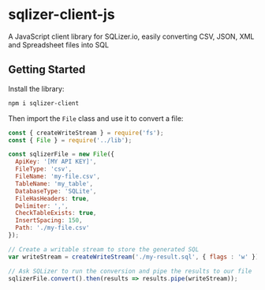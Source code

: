 # sqlizer-client-js

A JavaScript client library for SQLizer.io, easily converting CSV, JSON, XML and Spreadsheet files into SQL

## Getting Started

Install the library:

```bash
npm i sqlizer-client
```

Then import the `File` class and use it to convert a file:

```JavaScript
const { createWriteStream } = require('fs');
const { File } = require('../lib');

const sqlizerFile = new File({
  ApiKey: '[MY API KEY]',
  FileType: 'csv',
  FileName: 'my-file.csv',
  TableName: 'my_table',
  DatabaseType: 'SQLite',
  FileHasHeaders: true,
  Delimiter: ',',
  CheckTableExists: true,
  InsertSpacing: 150,
  Path: './my-file.csv'
});

// Create a writable stream to store the generated SQL
var writeStream = createWriteStream('./my-result.sql', { flags : 'w' });

// Ask SQLizer to run the conversion and pipe the results to our file
sqlizerFile.convert().then(results => results.pipe(writeStream));
```
